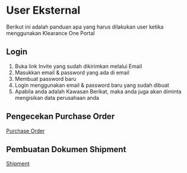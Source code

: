 # User Eksternal
Berikut ini adalah panduan apa yang harus dilakukan user ketika menggunakan Klearance One Portal

## Login
1.	Buka link Invite yang sudah dikirimkan melalui Email
2.	Masukkan email & password yang ada di email
3.	Membuat password baru
4.	Login menggunakan email & password baru yang sudah dibuat
5.	Apabila anda adalah Kawasan Berikat, maka anda juga akan diminta mengisikan data perusahaan anda

## Pengecekan Purchase Order
[Purchase Order](/klriuip/dokumenpurchaseorder/)

## Pembuatan Dokumen Shipment
[Shipment](/klriuip/dokumeneshipment/)